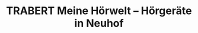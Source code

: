 ---
title: "TRABERT Meine Hörwelt – Hörgeräte in Neuhof"
url: /neuhof/trabert-meine-hoerwelt-hoergeraete-in-neuhof/
shop: Hörgeräte
---